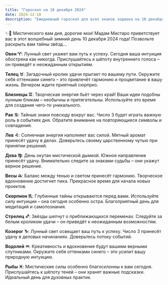```yaml
---
title: "Гороскоп на 10 декабря 2024"
date: 2024-12-10
description: "Ежедневный гороскоп для всех знаков зодиака на 10 декабря 2024 года от Мадам Мистаро"
---
```


✨🔮 Мистического вам дня, дорогие мои! Мадам Мистаро приветствует вас в этот волшебный зимний день 10 декабря 2024 года! Позвольте раскрыть вам тайны звёзд...

<b>Овен ♈️</b>: Лунный свет укажет вам путь к успеху. Сегодня ваша интуиция обострена как никогда. Прислушайтесь к шёпоту внутреннего голоса – он приведёт к неожиданным открытиям.

<b>Телец ♉️</b>: Загадочный кролик удачи прыгает по вашему пути. Окружите себя оттенками синего – это привлечёт гармонию и процветание в вашу жизнь. Вечером ждите приятный сюрприз.

<b>Близнецы ♊️</b>: Творческая энергия бьёт через край! Ваши идеи подобны лунным бликам – необычны и притягательны. Используйте это время для создания чего-то уникального.

<b>Рак ♋️</b>: Тайные знаки повсюду вокруг вас. Число 3 будет играть важную роль в событиях дня. Обратите внимание на повторяющиеся символы и совпадения.

<b>Лев ♌️</b>: Солнечная энергия наполняет вас силой. Мятный аромат принесёт удачу в делах. Доверьтесь своему царственному чутью при принятии решений.

<b>Дева ♍️</b>: День окутан мистической дымкой. Южное направление принесёт удачу. Внимательно следите за знаками судьбы – они укажут верное решение.

<b>Весы ♎️</b>: Баланс между тенью и светом принесёт гармонию. Творческое вдохновение достигнет пика. Прекрасное время для начала новых проектов.

<b>Скорпион ♏️</b>: Глубинные тайны открываются перед вами. Используйте силу интуиции – она сегодня особенно остра. Благоприятный день для медитаций и самопознания.

<b>Стрелец ♐️</b>: Звёзды шепчут о приближающихся переменах. Следуйте за белым кроликом удачи – он приведёт к неожиданным возможностям.

<b>Козерог ♑️</b>: Лунный свет освещает ваш путь к успеху. Число 3 принесёт удачу в деловых начинаниях. Доверьтесь потоку событий.

<b>Водолей ♒️</b>: Креативность и вдохновение будут вашими верными спутниками. Окружите себя оттенками синего – это усилит вашу природную интуицию.

<b>Рыбы ♓️</b>: Мистические силы особенно благосклонны к вам сегодня. Прислушайтесь к шёпоту теней – они хранят важные подсказки. Идеальный день для духовных практик.